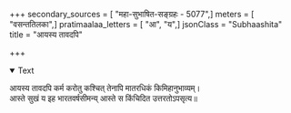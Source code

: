 +++
secondary_sources = [ "महा-सुभाषित-सङ्ग्रहः - 5077",]
meters = [ "वसन्ततिलका",]
pratimaalaa_letters = [ "आ", "य",]
jsonClass = "Subhaashita"
title = "आयस्य तावदपि"

+++

<details open><summary>Text</summary>

आयस्य तावदपि कर्म करोतु कश्चित् तेनापि मातरधिकं किमिहानुभाव्यम्।  
आस्ते सुखं य इह भारतवर्षसीमन्य् आस्ते स किंचिदित उत्तरतोऽपसृत्य॥
</details>
